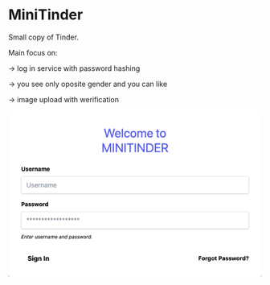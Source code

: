 # MiniTinder

Small copy of Tinder.

Main focus on:

-> log in service with password hashing

-> you see only oposite gender and you can like 

-> image upload with werification

![alt text](https://github.com/mrusins/tinder/blob/master/public/screenshoots/tinder.png)
